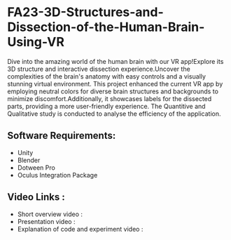 # FA23-3D-Structures-and-Dissection-of-the-Human-Brain-Using-VR
Dive into the amazing world of the human brain with our VR app!Explore its 3D structure and interactive dissection experience.Uncover the complexities of the brain's anatomy with easy controls and a visually stunning virtual environment. This project enhanced the current VR app by employing neutral colors for diverse brain structures and backgrounds to minimize discomfort.Additionally, it showcases labels for the dissected parts, providing a more user-friendly experience. The Quantitive and Qualitative study is conducted to analyse the efficiency of the application.
## Software Requirements:
* Unity
* Blender
* Dotween Pro
* Oculus Integration Package
## Video Links :
 * Short overview video :  
 * Presentation video : 
 * Explanation of code and experiment video : 
